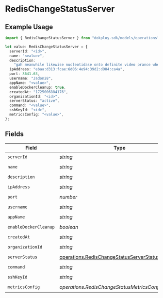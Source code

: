 # RedisChangeStatusServer

## Example Usage

```typescript
import { RedisChangeStatusServer } from "dokploy-sdk/models/operations";

let value: RedisChangeStatusServer = {
  serverId: "<id>",
  name: "<value>",
  description:
    "gah meanwhile likewise nucleotidase onto definite video prance whenever distorted",
  ipAddress: "ebaa:d313:fcae:6d06:4e94:39d2:d984:ca4a",
  port: 8641.63,
  username: "Jadon28",
  appName: "<value>",
  enableDockerCleanup: true,
  createdAt: "1725006884176",
  organizationId: "<id>",
  serverStatus: "active",
  command: "<value>",
  sshKeyId: "<id>",
  metricsConfig: "<value>",
};
```

## Fields

| Field                                                                                                | Type                                                                                                 | Required                                                                                             | Description                                                                                          |
| ---------------------------------------------------------------------------------------------------- | ---------------------------------------------------------------------------------------------------- | ---------------------------------------------------------------------------------------------------- | ---------------------------------------------------------------------------------------------------- |
| `serverId`                                                                                           | *string*                                                                                             | :heavy_check_mark:                                                                                   | N/A                                                                                                  |
| `name`                                                                                               | *string*                                                                                             | :heavy_check_mark:                                                                                   | N/A                                                                                                  |
| `description`                                                                                        | *string*                                                                                             | :heavy_check_mark:                                                                                   | N/A                                                                                                  |
| `ipAddress`                                                                                          | *string*                                                                                             | :heavy_check_mark:                                                                                   | N/A                                                                                                  |
| `port`                                                                                               | *number*                                                                                             | :heavy_check_mark:                                                                                   | N/A                                                                                                  |
| `username`                                                                                           | *string*                                                                                             | :heavy_check_mark:                                                                                   | N/A                                                                                                  |
| `appName`                                                                                            | *string*                                                                                             | :heavy_check_mark:                                                                                   | N/A                                                                                                  |
| `enableDockerCleanup`                                                                                | *boolean*                                                                                            | :heavy_check_mark:                                                                                   | N/A                                                                                                  |
| `createdAt`                                                                                          | *string*                                                                                             | :heavy_check_mark:                                                                                   | N/A                                                                                                  |
| `organizationId`                                                                                     | *string*                                                                                             | :heavy_check_mark:                                                                                   | N/A                                                                                                  |
| `serverStatus`                                                                                       | [operations.RedisChangeStatusServerStatus](../../models/operations/redischangestatusserverstatus.md) | :heavy_check_mark:                                                                                   | N/A                                                                                                  |
| `command`                                                                                            | *string*                                                                                             | :heavy_check_mark:                                                                                   | N/A                                                                                                  |
| `sshKeyId`                                                                                           | *string*                                                                                             | :heavy_check_mark:                                                                                   | N/A                                                                                                  |
| `metricsConfig`                                                                                      | *operations.RedisChangeStatusMetricsConfigUnion2*                                                    | :heavy_check_mark:                                                                                   | N/A                                                                                                  |